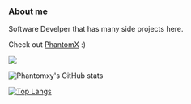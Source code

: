### About me 
Software Develper that has many side projects here.

Check out [PhantomX](https://phantomx.tk/) :)
<!--
**PhantomXY/PhantomXY** is a ✨ _special_ ✨ repository because its `README.md` (this file) appears on your GitHub profile.

Here are some ideas to get you started:

- 🔭 I’m currently working on ...
- 🌱 I’m currently learning ...
- 👯 I’m looking to collaborate on ...
- 🤔 I’m looking for help with ...
- 💬 Ask me about ...
- 📫 How to reach me: ...
- 😄 Pronouns: ...
- ⚡ Fun fact: ...
-->

![](https://komarev.com/ghpvc/?username=phantomxy&label_color=000000&color=cd2727)

![Phantomxy's GitHub stats](https://github-readme-stats-phantomxy.vercel.app/api?username=phantomxy&title_color=cd2727&icon_color=cd2727&text_color=edf0f1&bg_color=000000&border_color=cd2727&=cd2727&show_icons=true&count_private=true)

[![Top Langs](https://github-readme-stats-phantomxy.vercel.app/api/top-langs/?username=phantomxy&title_color=cd2727&text_color=edf0f1&bg_color=000000&border_color=cd2727&count_private=true)](https://github.com/phantomxy/github-readme-stats)
